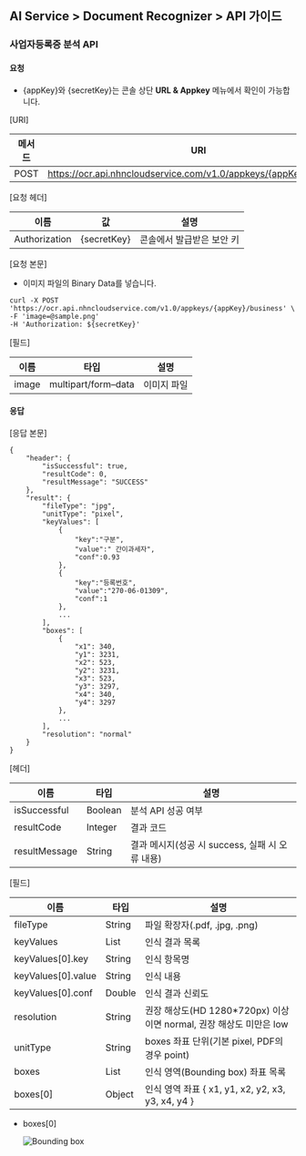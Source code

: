 ## AI Service > Document Recognizer > API 가이드

### 사업자등록증 분석 API

#### 요청

- {appKey}와 {secretKey}는 콘솔 상단 **URL & Appkey** 메뉴에서 확인이 가능합니다.

[URI]

| 메서드 | URI |
|---|---|
| POST | https://ocr.api.nhncloudservice.com/v1.0/appkeys/{appKey}/business |

[요청 헤더]

| 이름 | 값 | 설명 |
|---|---|---|
| Authorization | {secretKey} | 콘솔에서 발급받은 보안 키 |

[요청 본문]

- 이미지 파일의 Binary Data를 넣습니다.

```
curl -X POST 'https://ocr.api.nhncloudservice.com/v1.0/appkeys/{appKey}/business' \
-F 'image=@sample.png' 
-H 'Authorization: ${secretKey}'
```

[필드]

| 이름 | 타입 | 설명 |
|---|---|---|
| image | multipart/form–data | 이미지 파일 |

#### 응답

[응답 본문]

```
{
    "header": {
        "isSuccessful": true,
        "resultCode": 0,
        "resultMessage": "SUCCESS"
    },
    "result": {
        "fileType": "jpg",
        "unitType": "pixel",
        "keyValues": [
            {
                "key":"구분",
                "value":" 간이과세자",
                "conf":0.93
            },
            {
                "key":"등록번호",
                "value":"270-06-01309",
                "conf":1
            },
            ...
        ],
        "boxes": [
            {
                "x1": 340,
                "y1": 3231,
                "x2": 523,
                "y2": 3231,
                "x3": 523,
                "y3": 3297,
                "x4": 340,
                "y4": 3297
            },
            ...
        ],
        "resolution": "normal"
    }
}
```

[헤더]

| 이름 | 타입 | 설명 |
|---|---|---|
| isSuccessful | Boolean | 분석 API 성공 여부 |
| resultCode | Integer | 결과 코드 |
| resultMessage | String | 결과 메시지(성공 시 success, 실패 시 오류 내용) |

[필드]

| 이름 | 타입 | 설명 |
|---|---|---|
| fileType | String | 파일 확장자(.pdf, .jpg, .png) |
| keyValues | List | 인식 결과 목록 |
| keyValues[0].key | String | 인식 항목명 |
| keyValues[0].value | String | 인식 내용 |
| keyValues[0].conf | Double | 인식 결과 신뢰도 |
| resolution | String | 권장 해상도(HD 1280*720px) 이상이면 normal, 권장 해상도 미만은 low |
| unitType | String | boxes 좌표 단위(기본 pixel, PDF의 경우 point) |
| boxes | List | 인식 영역(Bounding box) 좌표 목록 |
| boxes[0] | Object  | 인식 영역 좌표 { x1, y1, x2, y2, x3, y3, x4, y4 } |

* boxes[0]
 
    ![Bounding box](http://static.toastoven.net/prod_document_ocr/bbox.png)

